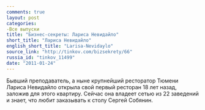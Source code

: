 ```yaml
---
comments: true
layout: post
categories:
-Все выпуски
title: "Бизнес-секреты: Лариса Невидайло"
short_title: "Лариса Невидайло"
english_short_title: "Larisa-Nevidaylo"
source_link: "http://tinkov.com/bizsekrety/66"
russia_id: "tinkov_11499"
date: "2011-01-24"
---
```

Бывший преподаватель, а ныне крупнейший ресторатор Тюмени Лариса Невидайло открыла свой первый ресторан 18 лет назад, заложив для этого квартиру. Сейчас она владеет сетью из 22 заведений и знает, что любит заказывать к столу Сергей Собянин.
